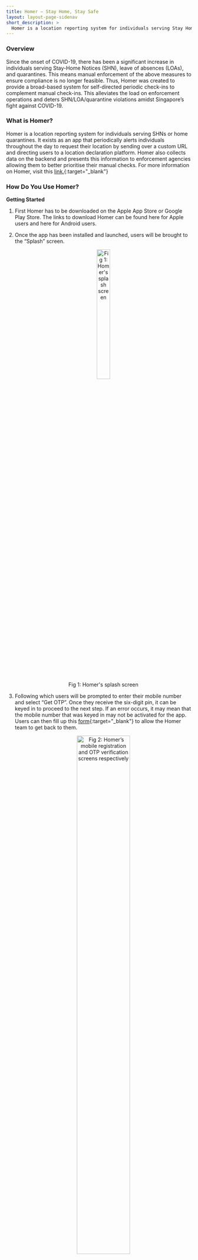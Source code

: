 ```yaml
---
title: Homer – Stay Home, Stay Safe
layout: layout-page-sidenav
short_description: >
  Homer is a location reporting system for individuals serving Stay Home Notices (SHNs) or home quarantines. Find out more here. 
---
```


### Overview 

Since the onset of COVID-19, there has been a significant increase in individuals serving Stay-Home Notices (SHN), leave of absences (LOAs), and quarantines. This means manual enforcement of the above measures to ensure compliance is no longer feasible. Thus, Homer was created to provide a broad-based system for self-directed periodic check-ins to complement manual check-ins. This alleviates the load on enforcement operations and deters SHN/LOA/quarantine violations amidst Singapore’s fight against COVID-19.

### What is Homer? 

Homer is a location reporting system for individuals serving SHNs or home quarantines. It exists as an app that periodically alerts individuals throughout the day to request their location by sending over a custom URL and directing users to a location declaration platform. Homer also collects data on the backend and presents this information to enforcement agencies allowing them to better prioritise their manual checks. For more information on Homer, visit this [link.](https://homer.gov.sg/){:target="_blank"}

### How Do You Use Homer? 

**Getting Started**

1. First Homer has to be downloaded on the Apple App Store or Google Play Store. The links to download Homer can be found here for Apple users and here for Android users. 

2. Once the app has been installed and launched, users will be brought to the “Splash” screen.

	<figure style="text-align: center">
	  <img
		src="/assets/img/homer-s-splash-screen.png" width="30%" height="30%" 
		alt="Fig 1: Homer's splash screen"
	  />
	  <figcaption>Fig 1: Homer's splash screen</figcaption>
	</figure>

3. Following which users will be prompted to enter their mobile number and select “Get OTP”. Once they receive the six-digit pin, it can be keyed in to proceed to the next step. If an error occurs, it may mean that the mobile number that was keyed in may not be activated for the app. Users can then fill up this [form](https://safe.menlosecurity.com/https:/go.gov.sg/homer-feedback){:target="_blank"} to allow the Homer team to get back to them. 

	<figure style="text-align: center">
	  <img
		src="/assets/img/homer-s-mobile-registration.png" width="60%" height="60%" 
		alt="Fig 2: Homer’s mobile registration and OTP verification screens respectively"
	  />
	  <figcaption>Fig 2: Homer’s mobile registration and OTP verification screens respectively</figcaption>
	</figure>

4. Users can then enter the postal code of their SHN/quarantine location, and choose “confirm.”

	<figure style="text-align: center">
	  <img
		src="/assets/img/homer-s-quarantine-address-registration-screen.png" width="30%" height="30%" 
		alt="Fig 3: Homer's quarantine address registration screen.png"
	  />
	  <figcaption>Fig 3: Homer's quarantine address registration screen.png</figcaption>
	</figure>

5. A screen containing instructions as well as information on user consent will show up next. If users’ consent, they can select “continue.”

	<figure style="text-align: center">
	  <img
		src="/assets/img/homer-s-consent-request-screen.png" width="30%" height="30%" 
		alt="Fig 4 Homer’s consent request screen"
	  />
	  <figcaption>Fig 4 Homer’s consent request screen</figcaption>
	</figure>

6. Homer must be allowed to access a user’s location. For iOS users, select “allow while using app.” For Android users, select “allow all the time.”

	<figure style="text-align: center">
	  <img
		src="/assets/img/homer-s-location-access.png" width="60%" height="60%" 
		alt="Fig 5: Homer’s location access request screen in iOS and Android devices respectively"
	  />
	  <figcaption>Fig 5: Homer’s location access request screen in iOS and Android devices respectively</figcaption>
	</figure>

7. For iOS devices, select “allow” to enable push notifications. After which, users will be brought to the home screen.

	<figure style="text-align: center">
	  <img
		src="/assets/img/homer-s-push-notification.png" width="60%" height="60%" 
		alt="Fig 6: Homer’s push notification request and homescreen"
	  />
	  <figcaption>Fig 6: Homer’s push notification request and homescreen</figcaption>
	</figure>

8. For Android devices, configure battery settings by following the corresponding video tutorial below for your phone brand. This allows location reporting to be sent in the background.
[Huawei](https://www.youtube.com/embed/EYqgmfxvvJw){:target="_blank"} | [Oppo](https://www.youtube.com/embed/vtZaSR1xzCw){:target="_blank"} | [Samsung](https://www.youtube.com/embed/a76bVTVbzVU){:target="_blank"} | [Vivo](https://www.youtube.com/embed/phxp_OvMtRU){:target="_blank"}  | [Xiaomi/Redmi](https://www.youtube.com/embed/huC8fXnPM1A){:target="_blank"} 

**Report Submission**

1. Homer will remind users to submit location reports multiple times a day.

2. When shown the selfie instruction page, select the camera button to proceed. Select “ok” for camera permissions for IOS users and “allow” for Andriod users when prompted for camera permissions. 

	<figure style="text-align: center">
	  <img
		src="/assets/img/homer-s-selfie-instruction-page.png" width="75%" height="75%" 
		alt="Fig 7: Homer’s selfie instruction page and camera persmissions page on iOS and Android respectively"
	  />
	  <figcaption>Fig 7: Homer’s selfie instruction page and camera persmissions page on iOS and Android respectively</figcaption>
	</figure>

3. Users will have to align their faces before pressing the circle button to capture their selfies. Retakes can be done if necessary. Otherwise, select “use photo.”

	<figure style="text-align: center">
	  <img
		src="/assets/img/homer-s-selfie-view-with-the-option-to-retake.png" width="60%" height="60%" 
		alt="Fig 8: Homer’s selfie view with the option to retake or use the captured photo once taken"
	  />
	  <figcaption>Fig 8: Homer’s selfie view with the option to retake or use the captured photo once taken</figcaption>
	</figure>

4. Users can then fill up their details in the health report and select “submit” to complete the process.

	<figure style="text-align: center">
	  <img
		src="/assets/img/homer-s-health-report-declaration-page.png" width="30%" height="30%" 
		alt="Fig 9: Homer’s health report declaration page"
	  />
	  <figcaption>Fig 9: Homer’s health report declaration page</figcaption>
	</figure>

### Contact Information 

For enquiries on Homer, fill up this [form](https://docs.google.com/forms/d/e/1FAIpQLSeUG1rUUH6El8e45bTWLaOw66uqxBGEM7uOmW6a5tDl2riUxg/viewform){:target="_blank"}  and the team will get back to you accordingly. Otherwise, you may refer to the FAQs for Homer [here](https://homer.gov.sg/faq/){:target="_blank"}.

